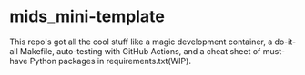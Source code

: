 # mids_mini-template
This repo's got all the cool stuff like a magic development container, a do-it-all Makefile, auto-testing with GitHub Actions,  and a cheat sheet of must-have Python packages in requirements.txt(WIP). 
